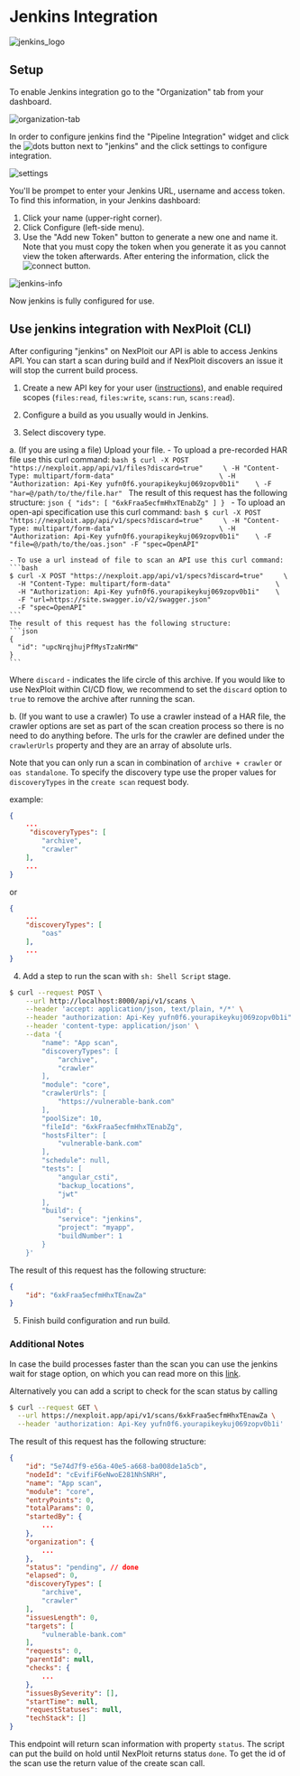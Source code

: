 # Jenkins Integration

![jenkins_logo](media/jenkins-logo.png ':size=40%')

## Setup

To enable Jenkins integration go to the "Organization" tab from your dashboard.

![organization-tab](media/org-tab.png ':size=45%')

In order to configure jenkins find the "Pipeline Integration" widget and click the ![dots](media/dots_button.png ':size=1%') button next to "jenkins" and the click settings to configure integration.

![settings](media/jenkins-settings.png ':size=45%')

You'll be prompet to enter your Jenkins URL, username and access token. To find this information, in your Jenkins dashboard:
1. Click your name (upper-right corner).
2. Click Configure (left-side menu).
3. Use the "Add new Token" button to generate a new one and name it. Note that you must copy the token when you generate it as you cannot view the token afterwards.
After entering the information, click the ![connect](media/connect_button.png ':size=6%') button.

![jenkins-info](media/jenkins-info.png ':size=45%')

Now jenkins is fully configured for use.

## Use jenkins integration with NexPloit (CLI)

After configuring "jenkins" on NexPloit our API is able to access Jenkins API. You can start a scan during build and if NexPloit discovers an issue it will stop the current build process.

1. Create a new API key for your user ([instructions](user-guide/personal-account-administration/details-and-settings.md#managing-your-api-keys)), and enable required scopes (`files:read`, `files:write`, `scans:run`, `scans:read`).

2. Configure a build as you usually would in Jenkins.

3. Select discovery type.

  a. (If you are using a file) Upload your file.
    - To upload a pre-recorded HAR file use this curl command:
    ```bash
    $ curl -X POST "https://nexploit.app/api/v1/files?discard=true"     \
      -H "Content-Type: multipart/form-data"                          \
      -H "Authorization: Api-Key yufn0f6.yourapikeykuj069zopv0b1i"    \
      -F "har=@/path/to/the/file.har"
    ```
    The result of this request has the following structure:
    ```json
    {
        "ids": [ "6xkFraa5ecfmHhxTEnabZg" ]
    }
    ```
    - To upload an open-api specification use this curl command:
    ```bash
    $ curl -X POST "https://nexploit.app/api/v1/specs?discard=true"     \
      -H "Content-Type: multipart/form-data"                          \
      -H "Authorization: Api-Key yufn0f6.yourapikeykuj069zopv0b1i"    \
      -F "file=@/path/to/the/oas.json"
      -F "spec=OpenAPI" 
    ```
    
    - To use a url instead of file to scan an API use this curl command:  
    ```bash
    $ curl -X POST "https://nexploit.app/api/v1/specs?discard=true"     \
      -H "Content-Type: multipart/form-data"                          \
      -H "Authorization: Api-Key yufn0f6.yourapikeykuj069zopv0b1i"    \
      -F "url=https://site.swagger.io/v2/swagger.json"
      -F "spec=OpenAPI"
    ```
    The result of this request has the following structure:
    ```json
    {
      "id": "upcNrqjhujPfMysTzaNrMW"
    }
    ```
  Where `discard` - indicates the life circle of this archive. If you would like to use NexPloit within CI/CD flow, we recommend to set the `discard` option to `true` to remove the archive after running the scan.

  b. (If you want to use a crawler) To use a crawler instead of a HAR file, the crawler options are set as part of the scan creation process so there is no need to do anything before.
  The urls for the crawler are defined under the `crawlerUrls` property and they are an array of absolute urls.

  Note that you can only run a scan in combination of `archive + crawler` or `oas standalone`. To specify the discovery type use the proper values for `discoveryTypes` in the `create scan` request body.

  example:
  ```json
  {
      ...
       "discoveryTypes": [
          "archive",
          "crawler"
      ],
      ...
  }
  ```

  or 

  ```json
  {
      ...
      "discoveryTypes": [
          "oas"
      ],
      ...
  }
  ```

4. Add a step to run the scan with `sh: Shell Script` stage.

  ```bash
  $ curl --request POST \
      --url http://localhost:8000/api/v1/scans \
      --header 'accept: application/json, text/plain, */*' \
      --header "authorization: Api-Key yufn0f6.yourapikeykuj069zopv0b1i"    \
      --header 'content-type: application/json' \
      --data '{
          "name": "App scan",
          "discoveryTypes": [
              "archive",
              "crawler"
          ],
          "module": "core",
          "crawlerUrls": [
              "https://vulnerable-bank.com"
          ],
          "poolSize": 10,
          "fileId": "6xkFraa5ecfmHhxTEnabZg",
          "hostsFilter": [
              "vulnerable-bank.com"
          ],
          "schedule": null,
          "tests": [
              "angular_csti",
              "backup_locations",
              "jwt"
          ],
          "build": {
              "service": "jenkins",
              "project": "myapp",
              "buildNumber": 1
          }
      }'
  ```

  The result of this request has the following structure:

  ```json
  {
      "id": "6xkFraa5ecfmHhxTEnawZa" 
  }
  ```

5. Finish build configuration and run build.

### Additional Notes
In case the build processes faster than the scan you can use the jenkins wait for stage option, on which you can read more on this [link](http://cpitman.github.io/jenkins/cicd/2017/03/16/waiting-for-remote-systems-in-a-jenkins-pipeline.html#.XyA6Dp4zbLY).

Alternatively you can add a script to check for the scan status by calling 

```bash  
$ curl --request GET \
  --url https://nexploit.app/api/v1/scans/6xkFraa5ecfmHhxTEnawZa \
  --header 'authorization: Api-Key yufn0f6.yourapikeykuj069zopv0b1i'
```

The result of this request has the following structure:

```json
{
    "id": "5e74d7f9-e56a-40e5-a668-ba008de1a5cb",
	"nodeId": "cEvifiF6eNwoE281NhSNRH",
	"name": "App scan",
	"module": "core",
	"entryPoints": 0,
	"totalParams": 0,
	"startedBy": {
        ...
	},
	"organization": {
		...
	},
	"status": "pending", // done
	"elapsed": 0,
	"discoveryTypes": [
		"archive",
		"crawler"
	],
	"issuesLength": 0,
	"targets": [
		"vulnerable-bank.com"
	],
	"requests": 0,
	"parentId": null,
    "checks": {
        ...
    },
    "issuesBySeverity": [],
	"startTime": null,
	"requestStatuses": null,
	"techStack": []
}
```

This endpoint will return scan information with property `status`. The script can put the build on hold until NexPloit returns status `done`. To get the id of the scan use the return value of the create scan call.

